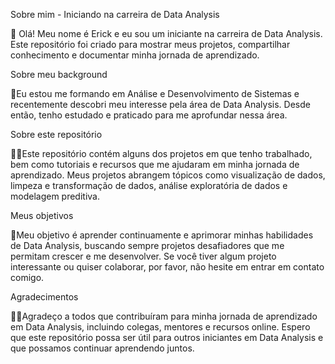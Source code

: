 Sobre mim - Iniciando na carreira de Data Analysis

👋 Olá! Meu nome é Erick e eu sou um iniciante na carreira de Data Analysis. Este repositório foi criado para mostrar meus projetos, compartilhar conhecimento e documentar minha jornada de aprendizado.

Sobre meu background

🌱Eu estou me formando em Análise e Desenvolvimento de Sistemas e recentemente descobri meu interesse pela área de Data Analysis. Desde então, tenho estudado e praticado para me aprofundar nessa área.

Sobre este repositório

👨‍💻Este repositório contém alguns dos projetos em que tenho trabalhado, bem como tutoriais e recursos que me ajudaram em minha jornada de aprendizado. Meus projetos abrangem tópicos como visualização de dados, limpeza e transformação de dados, análise exploratória de dados e modelagem preditiva.

Meus objetivos

🚀Meu objetivo é aprender continuamente e aprimorar minhas habilidades de Data Analysis, buscando sempre projetos desafiadores que me permitam crescer e me desenvolver. Se você tiver algum projeto interessante ou quiser colaborar, por favor, não hesite em entrar em contato comigo.

Agradecimentos

🤙🏻Agradeço a todos que contribuíram para minha jornada de aprendizado em Data Analysis, incluindo colegas, mentores e recursos online. Espero que este repositório possa ser útil para outros iniciantes em Data Analysis e que possamos continuar aprendendo juntos.
